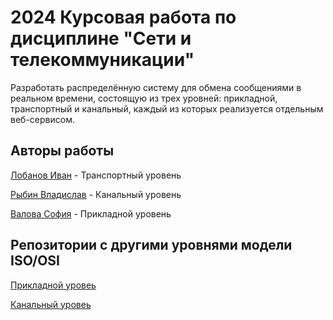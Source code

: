# 2024 Курсовая работа по дисциплине "Сети и телекоммуникации"
Разработать распределённую систему для обмена сообщениями в реальном времени, состоящую из трех уровней: прикладной, транспортный и канальный, 
каждый из которых реализуется отдельным веб-сервисом.

## Авторы работы

[Лобанов Иван](https://github.com/cantylv) - Транспортный уровень

[Рыбин Владислав](https://github.com/DemiurgeRV) - Канальный уровень

[Валова София](https://github.com/ssofiica) - Прикладной уровень

## Репозитории с другими уровнями модели ISO/OSI

[Прикладной уровеь](https://github.com/ssofiica/Network-Course-Work) 

[Канальный уровеь](https://github.com/DemiurgeRV/coursework-bmstu2024)
 